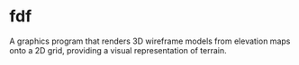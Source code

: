 # fdf
A graphics program that renders 3D wireframe models from elevation maps onto a 2D grid, providing a visual representation of terrain.
